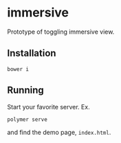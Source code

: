 # immersive

Prototype of toggling immersive view.

## Installation

```shell
bower i
```

## Running

Start your favorite server.  Ex.

```shell
polymer serve
```

and find the demo page, `index.html`.
